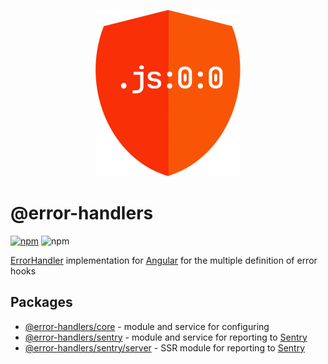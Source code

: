 <p align="center">
  <img height="266" width="232" src="./apps/sandbox/src/assets/logo.png" alt="Logo">
</p>

# @error-handlers
[![npm](https://badgen.net/npm/v/@error-handlers/core)](https://www.npmjs.com/package/@error-handlers/core)
![npm](https://badgen.net/github/license/error-handlers/error-handlers)

[ErrorHandler](https://angular.io/api/core/ErrorHandler) implementation for [Angular](https://github.com/angular/angular) for the multiple definition of error hooks

## Packages

- [@error-handlers/core](./libs/core) - module and service for configuring
- [@error-handlers/sentry](./libs/sentry) - module and service for reporting to [Sentry](https://sentry.io/)
- [@error-handlers/sentry/server](./libs/sentry/server) - SSR module for reporting to [Sentry](https://sentry.io/)
